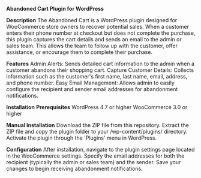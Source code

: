 **Abandoned Cart Plugin for WordPress**

**Description**
The Abandoned Cart is a WordPress plugin designed for WooCommerce store owners to recover potential sales. When a customer enters their phone number at checkout but does not complete the purchase, this plugin captures the cart details and sends an email to the admin or sales team. This allows the team to follow up with the customer, offer assistance, or encourage them to complete their purchase.

**Features**
Admin Alerts: Sends detailed cart information to the admin when a customer abandons their shopping cart.
Capture Customer Details: Collects information such as the customer's first name, last name, email, address, and phone number.
Easy Email Management: Allows admin to easily configure the recipient and sender email addresses for abandonment notifications.

**Installation**
**Prerequisites**
WordPress 4.7 or higher
WooCommerce 3.0 or higher

**Manual Installation**
Download the ZIP file from this repository.
Extract the ZIP file and copy the plugin folder to your /wp-content/plugins/ directory.
Activate the plugin through the 'Plugins' menu in WordPress.

**Configuration**
After installation, navigate to the plugin settings page located in the WooCommerce settings.
Specify the email addresses for both the recipient (typically the admin or sales team) and the sender.
Save your changes to begin receiving abandonment notifications.
